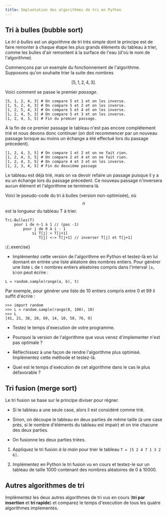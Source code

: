 ```yaml
---
title: Implantation des algorithmes de tri en Python
---
```


## Tri à bulles (bubble sort)

Le *tri à bulles* est un algorithme de tri très simple dont le principe est de faire remonter à chaque étape les plus grands éléments du tableau à trier, comme les bulles d'air remontent à la surface de l'eau (d'où le nom de l'algorithme).

Commençons par un exemple du fonctionnement de l'algorithme. Supposons qu'on souhaite trier la suite des nombres 

$$[5, 1, 2, 4, 3].$$ 

Voici comment se passe le premier *passage*.

~~~
[5, 1, 2, 4, 3] # On compare 5 et 1 et on les inverse.
[1, 5, 2, 4, 3] # On compare 5 et 2 et on les inverse.
[1, 2, 5, 4, 3] # On compare 5 et 4 et on les inverse.
[1, 2, 4, 5, 3] # On compare 5 et 3 et on les inverse.
[1, 2, 4, 3, 5] # Fin du premier passage.
~~~

À la fin de ce premier passage le tableau n'est pas encore complétement trié et nous devons donc continuer (on doit recommencer par un nouveau passage lorsque au moins un échange a été effectué lors du passage précedent). 

~~~
[1, 2, 4, 3, 5] # On compare 1 et 2 et on ne fait rien.
[1, 2, 4, 3, 5] # On compare 2 et 4 et on ne fait rien.
[1, 2, 4, 3, 5] # On compare 4 et 3 et on les inverse.
[1, 2, 3, 4, 5] # Fin du deuxième passage
~~~

Le tableau est déjà trié, mais on va devoir refaire un passage puisque il y a eu un échange lors du passage précedent. Ce nouveau passage n'inversera aucun élément et l'algorithme se terminera là.

Voici le pseudo-code du tri à bulles (version non-optimisée), où $$n$$ est la longueur du tableau T à trier.

~~~
Tri-Bulles(T)
    pour i de n-1 à 1 // (pas -1)
        pour j de 0 à i - 1
            si T[j] > T[j+1]
               T[j] <-> T[j+1] // inverser T[j] et T[j+1]
~~~

**:**{:.exercise} 

* Implémentez cette version de l'algorithme en Python et testez-là en lui donnant en entrée une liste aléatoire des nombres entiers. Pour générer une liste `L` de `t` nombres entiers aléatoires compris dans l'interval `[a, b)`on peut écrire :

~~~
L = random.sample(range(a, b), t)
~~~

Par exemple, pour générer une liste de 10 entiers compris entre 0 et 99 il suffit d'écrire :

~~~
>>> import random
>>> L = random.sample(range(0, 100), 10)
>>> L
[41, 21, 38, 20, 69, 14, 10, 50, 76, 9]
~~~

* Testez le temps d'execution de votre programme.

* Pourquoi la version de l'algorithme que vous venez d'implementer n'est pas optimale ?

* Réflechissez à une façon de rendre l'algorithme plus optimisé. Implémentez cette méthode et testez-là.

* Quel est le temps d'exécution de cet algorithme dans le cas le plus défavorable ?




## Tri fusion (merge sort) 

Le tri fusion se base sur le principe diviser pour régner.

* Si le tableau a une seule case, alors il est considéré comme trié.

* Sinon, on découpe le tableau en deux parties de même taille (à une case près, si le nombre d'éléments du tableau est impair) et on trie chacune des deux parties.

* On fusionne les deux parties triées.


1. Appliquez le tri fusion *à la main* pour trier le tableau `T = [5 2 4 7 1 3 2 6]`.

2. Implémentez en Python le tri fusion vu en cours et testez-le sur un tableau de taille 1000 contenant des nombres aléatoires de 0  à 10000.

## Autres algorithmes de tri

Implémentez les deux autres algorithmes de tri vus en cours (**tri par insertion** et **tri rapide**) et comparez le temps d'execution de tous les quatre algorithmes implementés.


